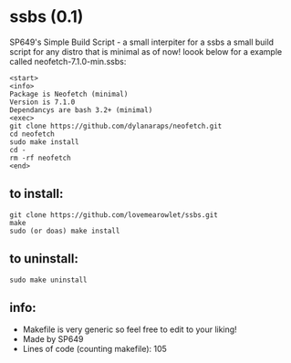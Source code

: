 # ssbs (0.1)
SP649's Simple Build Script - a small interpiter for a ssbs a small build script for any distro that is minimal as of now! loook below for a example called neofetch-7.1.0-min.ssbs:
```
<start>
<info>
Package is Neofetch (minimal)
Version is 7.1.0
Dependancys are bash 3.2+ (minimal) 
<exec>
git clone https://github.com/dylanaraps/neofetch.git
cd neofetch
sudo make install
cd -
rm -rf neofetch
<end>
```
## to install:
```
git clone https://github.com/lovemearowlet/ssbs.git
make
sudo (or doas) make install
```
## to uninstall:
```
sudo make uninstall
```
## info:
- Makefile is very generic so feel free to edit to your liking!
- Made by SP649
- Lines of code (counting makefile): 105
